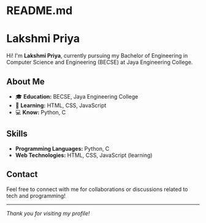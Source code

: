 # README.md
# Lakshmi Priya

Hi! I'm **Lakshmi Priya**, currently pursuing my Bachelor of Engineering in Computer Science and Engineering (BECSE) at Jaya Engineering College.

## About Me

- 🎓 **Education:** BECSE, Jaya Engineering College
- 🌱 **Learning:** HTML, CSS, JavaScript
- 💻 **Know:** Python, C

## Skills

- **Programming Languages:** Python, C
- **Web Technologies:** HTML, CSS, JavaScript (learning)

## Contact

Feel free to connect with me for collaborations or discussions related to tech and programming!

---
*Thank you for visiting my profile!*
